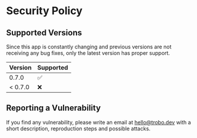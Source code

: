 <!--
SPDX-FileCopyrightText: Copyright (c) 2022-2024 trobonox <hello@trobo.dev>

SPDX-License-Identifier: Apache-2.0
-->

# Security Policy

## Supported Versions
Since this app is constantly changing and previous versions are not receiving any bug fixes, only the latest version has proper support.

| Version | Supported          |
| ------- | ------------------ |
| 0.7.0   |   :white_check_mark:              |
| < 0.7.0   | :x:                |

## Reporting a Vulnerability
If you find any vulnerability, please write an email at hello@trobo.dev with a short description, reproduction steps and possible attacks.
